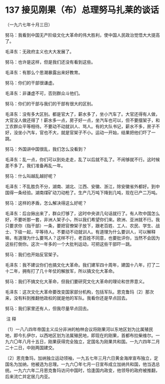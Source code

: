 # 137 接见刚果（布）总理努马扎莱的谈话

（一九六七年十月三日）

努马：我看到中国无产阶级文化大革命的伟大胜利，使中国人民政治觉悟大大提高了。

毛泽东：无政府主义也大大发展了。

努马：也许是这样，但是我们还没有看到这些。

毛泽东：有那么个思潮暴露出来好教育。

努马：你们的干部很谦虚。

毛泽东：非谦虚不可，否则群众斗他们。

努马：你们的干部与我们的干部有很大的区别。

毛泽东：没有多大区别。都是官大了，薪水多了，坐小汽车了。大官还得有人做，大官没人做还得了！薪水多一点，房子好一点，坐汽车也可以，但不要摆架子，和工农群众平等相待。不要动不动就训人、骂人。有的大队书记，薪水不多，房子不好，没坐小汽车，官也不大，就是官架子不小。运动一开始，结果把他们吓了一跳。

努马：外国讲中国很乱，我们怎么没看到？

毛泽东：乱一点，你们可以到处走走，乱了以后就不乱了。不闹够就不行。这时候差不多了。我们准备再乱一年。

努马：什么叫越乱越好呢？

毛泽东：不乱胜负不分，湖南、湖北、江西、安徽、浙江，除安徽省外都好。到中国得一条经验。湖南煤矿动刀动枪了。生产几万吨下降到几吨，现在已产二万吨。

努马：这样的矛盾，怎么解决得这么好呢？

毛泽东：后台揪出来了，群众打够了，这时中央讲几句话就行了。有人吹中国怎么好，不要听那一套，非洲人架子小，所以我们希望你们来。欧洲、亚洲就不行。我只要求你（指干部）一条，要把官僚架子放下，跟老百姓、工人、农民、学生、战士、下级一起，平等待人。不要动不动就训人。有道理为什么要训人，可以解释嘛，有道理为什么要骂人？这样不行，老百姓不同意，也要批评你，当然不会因为这些打倒你。这次一年多的一个大批判运动，可把这些干部吓一跳。

努马：我们也开始反官架子。

毛泽东：我不建议你们也搞文化大革命。我们建军四十周年，建国十八年，打了二十二年，拥有打了几十年仗的解放军，所以搞文化大革命。

努马：我们不搞文化大革命，但我们要研究文化大革命的理论和世界意义。

毛泽东：这次文化大革命要改变国家部分机构，包括军队。恩克鲁玛〔2〕那次来，没有料到推翻他政权的就是他的军队。我看你还是早点回去。

努马：我们家里还有人，但我尽量早点回去。

 注 释

〔1〕一八八四年帝国主义瓜分非洲的柏林会议将刚果河以东地区划为比属殖民地，即今扎伊尔，以西地区划为法属殖民地，即现在的刚果，首都布拉柴维尔。一九六〇年八月十五日，刚果获得完全独立，定国名为刚果共和国。一九六四年二月二十二日，中刚两国建交。

〔2〕恩克鲁玛，加纳独立运动领袖，一九五七年三月六日黄金海岸宣布独立，定国名为加纳，他被选为总理。一九六〇年七月一日宣布成立加纳共和国，他当选总统。一九六六年二月恩克鲁玛访问中国时，恰逢国内政变，他领导的政府被推翻，后来流亡并定居几内亚。